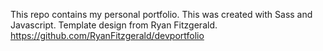 This repo contains my personal portfolio. This was created with Sass and Javascript. Template design from Ryan Fitzgerald. https://github.com/RyanFitzgerald/devportfolio
